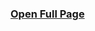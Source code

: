 ### [Open Full Page](https://api.majordom-dev.parker-programs.com/docs)

<swagger-ui src="https://api.majordom-dev.parker-programs.com/openapi.json" />
